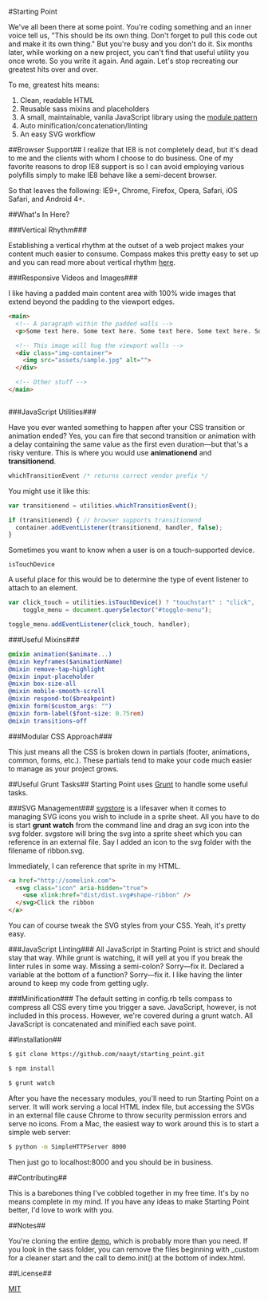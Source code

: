 #Starting Point

We've all been there at some point. You're coding something and an inner voice tell us, "This should be its own thing. Don't forget to pull this code out and make it its own thing." But you're busy and you don't do it. Six months later, while working on a new project, you can't find that useful utility you once wrote. So you write it again. And again. Let's stop recreating our greatest hits over and over. 

To me, greatest hits means:

1. Clean, readable HTML
2. Reusable sass mixins and placeholders
3. A small, maintainable, vanila JavaScript library using the [module pattern][8]
4. Auto minification/concatenation/linting
5. An easy SVG workflow

##Browser Support##
I realize that IE8 is not completely dead, but it's dead to me and the clients with whom I choose to do business. One of my favorite reasons to drop IE8 support is so I can avoid employing various polyfills simply to make IE8 behave like a semi-decent browser.

So that leaves the following: IE9+, Chrome, Firefox, Opera, Safari, iOS Safari, and Android 4+.

##What's In Here?

###Vertical Rhythm###

Establishing a vertical rhythm at the outset of a web project makes your content much easier to consume. Compass makes this pretty easy to set up and you can read more about vertical rhythm [here][3].

###Responsive Videos and Images###

I like having a padded main content area with 100% wide images that extend beyond the padding to the viewport edges.
```html
<main>
  <!-- A paragraph within the padded walls -->
  <p>Some text here. Some text here. Some text here. Some text here. Some text here. Some text here. Some text here. Some text here. Some text here. </p>

  <!-- This image will hug the viewport walls -->
  <div class="img-container">
    <img src="assets/sample.jpg" alt="">
  </div>

  <!-- Other stuff -->
</main>
```
<p align="center">
  <img src="https://dl.dropboxusercontent.com/u/24799515/img_share/full_width_image.jpg" alt="">
</p>

###JavaScript Utilities###

Have you ever wanted something to happen after your CSS transition or animation ended? Yes, you can fire that second transition or animation with a delay containing the same value as the first even duration—but that's a risky venture. This is where you would use **animationend** and **transitionend**.
```javascript
whichTransitionEvent /* returns correct vendor prefix */
```

You might use it like this:

```javascript
var transitionend = utilities.whichTransitionEvent();

if (transitionend) { // browser supports transitionend
  container.addEventListener(transitionend, handler, false);
}
```

Sometimes you want to know when a user is on a touch-supported device.

    isTouchDevice
A useful place for this would be to determine the type of event listener to attach to an element.
```javascript
var click_touch = utilities.isTouchDevice() ? "touchstart" : "click",
    toggle_menu = document.querySelector("#toggle-menu");

toggle_menu.addEventListener(click_touch, handler);
```

###Useful Mixins###
```scss
@mixin animation($animate...)
@mixin keyframes($animationName)
@mixin remove-tap-highlight
@mixin input-placeholder
@mixin box-size-all
@mixin mobile-smooth-scroll
@mixin respond-to($breakpoint)
@mixin form($custom_args: "")
@mixin form-label($font-size: 0.75rem)
@mixin transitions-off
```

###Modular CSS Approach###

This just means all the CSS is broken down in partials (footer, animations, common, forms, etc.). These partials tend to make your code much easier to manage as your project grows.

##Useful Grunt Tasks##
Starting Point uses [Grunt][4] to handle some useful tasks.

###SVG Management###
[svgstore][5] is a lifesaver when it comes to managing SVG icons you wish to include in a sprite sheet. All you have to do is start **grunt watch** from the command line and drag an svg icon into the svg folder. svgstore will bring the svg into a sprite sheet which you can reference in an external file. Say I added an icon to the svg folder with the filename of ribbon.svg.

Immediately, I can reference that sprite in my HTML.
```html
<a href="http://somelink.com">
  <svg class="icon" aria-hidden="true">
    <use xlink:href="dist/dist.svg#shape-ribbon" />
  </svg>Click the ribbon
</a>
```
You can of course tweak the SVG styles from your CSS. Yeah, it's pretty easy.

###JavaScript Linting###
All JavaScript in Starting Point is strict and should stay that way. While grunt is watching, it will yell at you if you break the linter rules in some way. Missing a semi-colon? Sorry—fix it. Declared a variable at the bottom of a function? Sorry—fix it. I like having the linter around to keep my code from getting ugly.

###Minification###
The default setting in config.rb tells compass to compress all CSS every time you trigger a save. JavaScript, however, is not included in this process. However, we're covered during a grunt watch. All JavaScript is concatenated and minified each save point.

##Installation##

```sh
$ git clone https://github.com/naayt/starting_point.git
```

```sh
$ npm install
```

```sh
$ grunt watch
```

After you have the necessary modules, you'll need to run Starting Point on a server. It will work serving a local HTML index file, but accessing the SVGs in an external file cause Chrome to throw security permission errors and serve no icons. From a Mac, the easiest way to work around this is to start a simple web server:

```sh
$ python -m SimpleHTTPServer 8000
```

Then just go to localhost:8000 and you should be in business.

##Contributing##

This is a barebones thing I've cobbled together in my free time. It's by no means complete in my mind. If you have any ideas to make Starting Point better, I'd love to work with you.

##Notes##

You're cloning the entire [demo][6], which is probably more than you need. If you look in the sass folder, you can remove the files beginning with _custom for a cleaner start and the call to demo.init() at the bottom of index.html.

##License##

[MIT][7]

[1]: http://compass-style.org/
[2]: http://sass-lang.com/
[3]: http://www.zell-weekeat.com/compass-vertical-rhythm/
[4]: http://gruntjs.com/
[5]: https://github.com/FWeinb/grunt-svgstore
[6]: http://naayt.github.io/starting_point/
[7]: https://github.com/naayt/starting_point/blob/gh-pages/LICENSE
[8]: http://goo.gl/f5LZm
